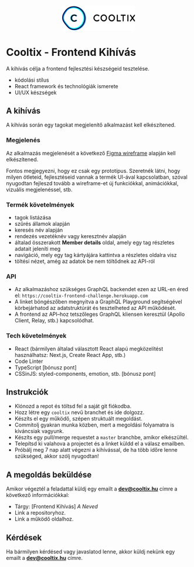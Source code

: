 <p align="center">
  <a href="https://cooltix.hu">
    <img src="logo.svg" width="200" alt="Cooltix logo+">
  </a>
</p>

# Cooltix - Frontend Kihívás

A kihívás célja a frontend fejlesztési készségeid tesztelése.

- kódolási stílus
- React framework és technológiák ismerete
- UI/UX készségek

## A kihívás

A kihívás során egy tagokat megjelenítő alkalmazást kell elkészítened.

### Megjelenés

Az alkalmazás megjelenését a következő [Figma wireframe](https://www.figma.com/file/Ld8KvwQBUjeqmqUdbe71yN/Cooltix-Test-front-end-Desktop?node-id=0%3A1) alapján kell elkészítened.

Fontos megjegyezni, hogy ez csak egy prototípus. Szeretnék látni, hogy milyen ötleteid, fejlesztéseid vannak a termék UI-ával kapcsolatban, szóval nyugodtan fejleszd tovább a wireframe-et új funkciókkal, animációkkal, vizuális megjelenéssel, stb.

### Termék követelmények

- tagok listázása
- szűrés államok alapján
- keresés név alapján
- rendezés vezetéknév vagy keresztnév alapján
- általad összerakott **Member details** oldal, amely egy tag részletes adatait jeleníti meg
- navigáció, mely egy tag kártyájára kattintva a részletes oldalra visz
- töltési nézet, amég az adatok be nem töltődnek az API-ról

### API

- Az alkalmazáshoz szükséges GraphQL backendet ezen az URL-en éred el: `https://cooltix-frontend-challenge.herokuapp.com`
- A linket böngészőben megnyitva a GraphQL Playground segítségével körbejárhatod az adatstruktúrát és tesztelheted az API működését.
- A frontend az API–hoz tetszőleges GraphQL kliensen keresztül (Apollo Client, Relay, stb.) kapcsolódhat.

### Tech követelmények

- React (bármilyen általad választott React alapú megközelítést használhatsz: Next.js, Create React App, stb.)
- Code Linter
- TypeScript [bónusz pont]
- CSSinJS: styled-components, emotion, stb. [bónusz pont]

## Instrukciók

- Klónozd a repot és töltsd fel a saját git fiókodba.
- Hozz létre egy `cooltix` nevű branchet és ide dolgozz.
- Készíts el egy működő, szépen struktuált megoldást.
- Commitolj gyakran munka közben, mert a megoldási folyamatra is kíváncsiak vagyunk.
- Készíts egy pull/merge requestet a `master` branchbe, amikor elkészültél.
- Telepítsd ki valahova a projectet és a linket küldd el a válasz emailben.
- Próbálj meg 7 nap alatt végezni a kihívással, de ha több időre lenne szükséged, akkor szólj nyugodtan!

## A megoldás beküldése

Amikor végeztél a feladattal küldj egy emailt a **dev@cooltix.hu** címre a következő információkkal:

- Tárgy: [Frontend Kihívás] _A Neved_
- Link a repositoryhoz.
- Link a működő oldalhoz.

## Kérdések

Ha bármilyen kérdésed vagy javaslatod lenne, akkor küldj nekünk egy emailt a **dev@cooltix.hu** címre.